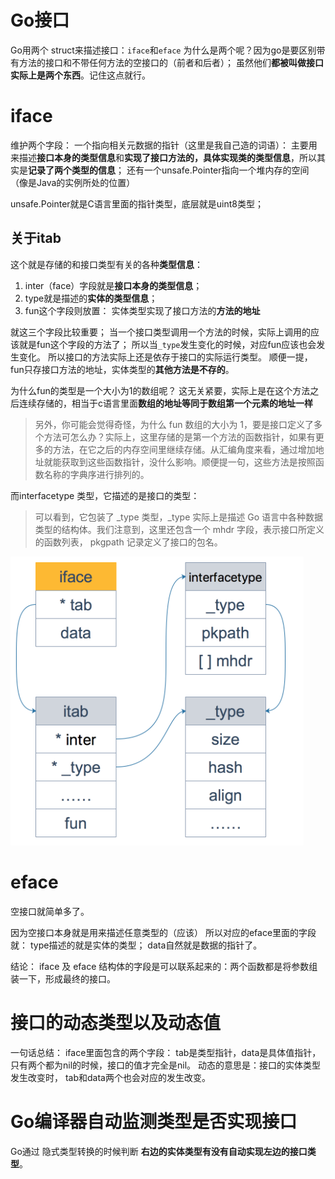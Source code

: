 # Go接口
Go用两个 struct来描述接口：`iface`和`eface`
为什么是两个呢？因为go是要区别带有方法的接口和不带任何方法的空接口的（前者和后者）；
虽然他们**都被叫做接口实际上是两个东西**。记住这点就行。


# iface
维护两个字段：
一个指向相关元数据的指针（这里是我自己造的词语）：
主要用来描述**接口本身的类型信息**和**实现了接口方法的，具体实现类的类型信息**，所以其实是**记录了两个类型的信息**；
还有一个unsafe.Pointer指向一个堆内存的空间（像是Java的实例所处的位置）

unsafe.Pointer就是C语言里面的指针类型，底层就是uint8类型；

## 关于itab
这个就是存储的和接口类型有关的各种**类型信息**：
1. inter（face）字段就是**接口本身的类型信息**；
1. type就是描述的**实体的类型信息**；
1. fun这个字段则放置： 实体类型实现了接口方法的**方法的地址**

就这三个字段比较重要；
当一个接口类型调用一个方法的时候，实际上调用的应该就是fun这个字段的方法了；
所以当`_type`发生变化的时候，对应fun应该也会发生变化。
所以接口的方法实际上还是依存于接口的实际运行类型。
顺便一提，fun只存接口方法的地址，实体类型的**其他方法是不存的**。

为什么fun的类型是一个大小为1的数组呢？
这无关紧要，实际上是在这个方法之后连续存储的，相当于c语言里面**数组的地址等同于数组第一个元素的地址一样**

> 另外，你可能会觉得奇怪，为什么 fun 数组的大小为 1，要是接口定义了多个方法可怎么办？实际上，这里存储的是第一个方法的函数指针，如果有更多的方法，在它之后的内存空间里继续存储。从汇编角度来看，通过增加地址就能获取到这些函数指针，没什么影响。顺便提一句，这些方法是按照函数名称的字典序进行排列的。

而interfacetype 类型，它描述的是接口的类型：
> 可以看到，它包装了 _type 类型，_type 实际上是描述 Go 语言中各种数据类型的结构体。我们注意到，这里还包含一个 mhdr 字段，表示接口所定义的函数列表， pkgpath 记录定义了接口的包名。

![Img](./res/drawable/iface的指针全貌.png)

# eface
空接口就简单多了。

因为空接口本身就是用来描述任意类型的（应该）
所以对应的eface里面的字段就：
type描述的就是实体的类型；
data自然就是数据的指针了。


结论：
iface 及 eface 结构体的字段是可以联系起来的：两个函数都是将参数组装一下，形成最终的接口。

# 接口的动态类型以及动态值
一句话总结：
iface里面包含的两个字段： tab是类型指针，data是具体值指针，只有两个都为nil的时候，接口的值才完全是nil。
动态的意思是：接口的实体类型发生改变时， tab和data两个也会对应的发生改变。

# Go编译器自动监测类型是否实现接口
Go通过 隐式类型转换的时候判断 **右边的实体类型有没有自动实现左边的接口类型**。